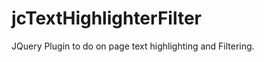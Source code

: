 jcTextHighlighterFilter
=======================

JQuery Plugin to do on page text highlighting and Filtering.